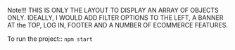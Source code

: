  Note!!! THIS IS ONLY THE LAYOUT TO DISPLAY AN ARRAY OF OBJECTS ONLY.
        IDEALLY, I WOULD ADD FILTER OPTIONS TO THE LEFT, A BANNER AT the TOP,
        LOG IN, FOOTER AND A NUMBER OF ECOMMERCE FEATURES.

To run the project::
 `npm start`

